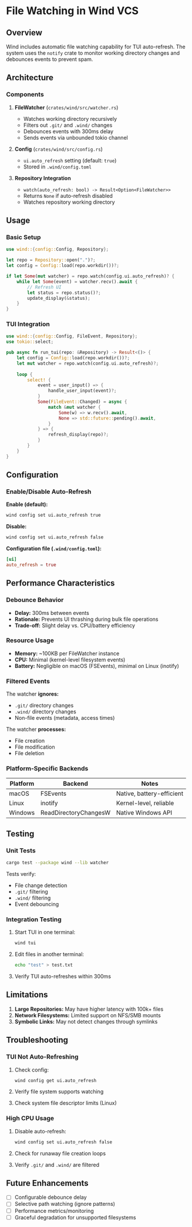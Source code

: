 # File Watching in Wind VCS

## Overview

Wind includes automatic file watching capability for TUI auto-refresh. The system uses the `notify` crate to monitor working directory changes and debounces events to prevent spam.

## Architecture

### Components

1. **FileWatcher** (`crates/wind/src/watcher.rs`)
   - Watches working directory recursively
   - Filters out `.git/` and `.wind/` changes
   - Debounces events with 300ms delay
   - Sends events via unbounded tokio channel

2. **Config** (`crates/wind/src/config.rs`)
   - `ui.auto_refresh` setting (default: `true`)
   - Stored in `.wind/config.toml`

3. **Repository Integration**
   - `watch(auto_refresh: bool) -> Result<Option<FileWatcher>>`
   - Returns `None` if auto-refresh disabled
   - Watches repository working directory

## Usage

### Basic Setup

```rust
use wind::{config::Config, Repository};

let repo = Repository::open(".")?;
let config = Config::load(repo.workdir())?;

if let Some(mut watcher) = repo.watch(config.ui.auto_refresh)? {
    while let Some(event) = watcher.recv().await {
        // Refresh UI
        let status = repo.status()?;
        update_display(&status);
    }
}
```

### TUI Integration

```rust
use wind::{config::Config, FileEvent, Repository};
use tokio::select;

pub async fn run_tui(repo: &Repository) -> Result<()> {
    let config = Config::load(repo.workdir())?;
    let mut watcher = repo.watch(config.ui.auto_refresh)?;
    
    loop {
        select! {
            event = user_input() => {
                handle_user_input(event)?;
            }
            Some(FileEvent::Changed) = async {
                match &mut watcher {
                    Some(w) => w.recv().await,
                    None => std::future::pending().await,
                }
            } => {
                refresh_display(repo)?;
            }
        }
    }
}
```

## Configuration

### Enable/Disable Auto-Refresh

**Enable (default):**
```bash
wind config set ui.auto_refresh true
```

**Disable:**
```bash
wind config set ui.auto_refresh false
```

**Configuration file (`.wind/config.toml`):**
```toml
[ui]
auto_refresh = true
```

## Performance Characteristics

### Debounce Behavior

- **Delay:** 300ms between events
- **Rationale:** Prevents UI thrashing during bulk file operations
- **Trade-off:** Slight delay vs. CPU/battery efficiency

### Resource Usage

- **Memory:** ~100KB per FileWatcher instance
- **CPU:** Minimal (kernel-level filesystem events)
- **Battery:** Negligible on macOS (FSEvents), minimal on Linux (inotify)

### Filtered Events

The watcher **ignores:**
- `.git/` directory changes
- `.wind/` directory changes
- Non-file events (metadata, access times)

The watcher **processes:**
- File creation
- File modification
- File deletion

### Platform-Specific Backends

| Platform | Backend | Notes |
|----------|---------|-------|
| macOS | FSEvents | Native, battery-efficient |
| Linux | inotify | Kernel-level, reliable |
| Windows | ReadDirectoryChangesW | Native Windows API |

## Testing

### Unit Tests

```bash
cargo test --package wind --lib watcher
```

Tests verify:
- File change detection
- `.git/` filtering
- `.wind/` filtering
- Event debouncing

### Integration Testing

1. Start TUI in one terminal:
   ```bash
   wind tui
   ```

2. Edit files in another terminal:
   ```bash
   echo "test" > test.txt
   ```

3. Verify TUI auto-refreshes within 300ms

## Limitations

1. **Large Repositories:** May have higher latency with 100k+ files
2. **Network Filesystems:** Limited support on NFS/SMB mounts
3. **Symbolic Links:** May not detect changes through symlinks

## Troubleshooting

### TUI Not Auto-Refreshing

1. Check config:
   ```bash
   wind config get ui.auto_refresh
   ```

2. Verify file system supports watching
3. Check system file descriptor limits (Linux)

### High CPU Usage

1. Disable auto-refresh:
   ```bash
   wind config set ui.auto_refresh false
   ```

2. Check for runaway file creation loops
3. Verify `.git/` and `.wind/` are filtered

## Future Enhancements

- [ ] Configurable debounce delay
- [ ] Selective path watching (ignore patterns)
- [ ] Performance metrics/monitoring
- [ ] Graceful degradation for unsupported filesystems
